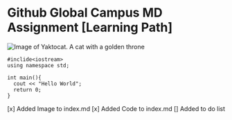 # Github Global Campus MD Assignment [Learning Path]

![Image of Yaktocat. A cat with a golden throne](https://octodex.github.com/images/yaktocat.png)

```
#inclide<iostream>
using namespace std;

int main(){
  cout << "Hello World";
  return 0;
}
```

[x] Added Image to index.md
[x] Added Code to index.md
[] Added to do list
